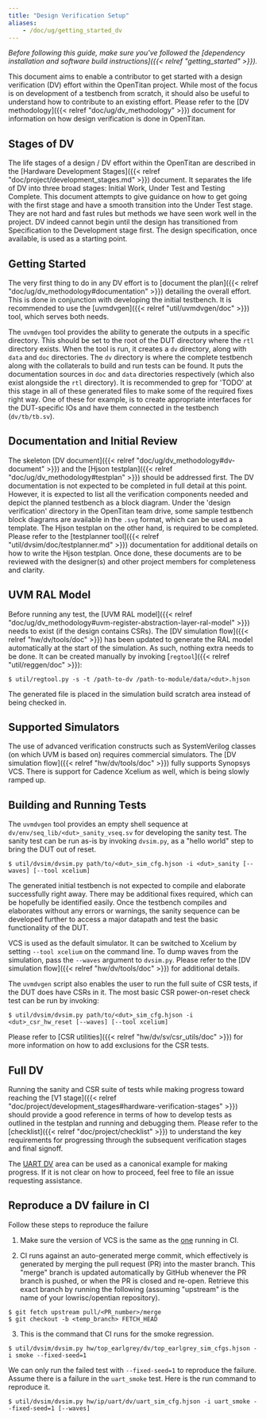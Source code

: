 ```yaml
---
title: "Design Verification Setup"
aliases:
    - /doc/ug/getting_started_dv
---
```


_Before following this guide, make sure you've followed the [dependency installation and software build instructions]({{< relref "getting_started" >}})._

This document aims to enable a contributor to get started with a design verification (DV) effort within the OpenTitan project.
While most of the focus is on development of a testbench from scratch, it should also be useful to understand how to contribute to an existing effort.
Please refer to the [DV methodology]({{< relref "doc/ug/dv_methodology" >}}) document for information on how design verification is done in OpenTitan.

## Stages of DV

The life stages of a design / DV effort within the OpenTitan are described in the [Hardware Development Stages]({{< relref "doc/project/development_stages.md" >}}) document.
It separates the life of DV into three broad stages: Initial Work, Under Test and Testing Complete.
This document attempts to give guidance on how to get going with the first stage and have a smooth transition into the Under Test stage.
They are not hard and fast rules but methods we have seen work well in the project.
DV indeed cannot begin until the design has transitioned from Specification to the Development stage first.
The design specification, once available, is used as a starting point.

## Getting Started

The very first thing to do in any DV effort is to [document the plan]({{< relref "doc/ug/dv_methodology#documentation" >}}) detailing the overall effort.
This is done in conjunction with developing the initial testbench.
It is recommended to use the [uvmdvgen]({{< relref "util/uvmdvgen/doc" >}}) tool, which serves both needs.

The `uvmdvgen` tool provides the ability to generate the outputs in a specific directory.
This should be set to the root of the DUT directory where the `rtl` directory exists.
When the tool is run, it creates a `dv` directory, along with `data` and `doc` directories.
The `dv` directory is where the complete testbench along with the collaterals to build and run tests can be found.
It puts the documentation sources in `doc` and `data` directories respectively (which also exist alongside the `rtl` directory).
It is recommended to grep for 'TODO' at this stage in all of these generated files to make some of the required fixes right way.
One of these for example, is to create appropriate interfaces for the DUT-specific IOs and have them connected in the testbench (`dv/tb/tb.sv`).

## Documentation and Initial Review

The skeleton [DV document]({{< relref "doc/ug/dv_methodology#dv-document" >}}) and the [Hjson testplan]({{< relref "doc/ug/dv_methodology#testplan" >}}) should be addressed first.
The DV documentation is not expected to be completed in full detail at this point.
However, it is expected to list all the verification components needed and depict the planned testbench as a block diagram.
Under the 'design verification' directory in the OpenTitan team drive, some sample testbench block diagrams are available in the `.svg` format, which can be used as a template.
The Hjson testplan on the other hand, is required to be completed.
Please refer to the [testplanner tool]({{< relref "util/dvsim/doc/testplanner.md" >}}) documentation for additional details on how to write the Hjson testplan.
Once done, these documents are to be reviewed with the designer(s) and other project members for completeness and clarity.

## UVM RAL Model

Before running any test, the [UVM RAL model]({{< relref "doc/ug/dv_methodology#uvm-register-abstraction-layer-ral-model" >}}) needs to exist (if the design contains CSRs).
The [DV simulation flow]({{< relref "hw/dv/tools/doc" >}}) has been updated to generate the RAL model automatically at the start of the simulation.
As such, nothing extra needs to be done.
It can be created manually by invoking [`regtool`]({{< relref "util/reggen/doc" >}}):
```console
$ util/regtool.py -s -t /path-to-dv /path-to-module/data/<dut>.hjson
```

The generated file is placed in the simulation build scratch area instead of being checked in.

## Supported Simulators

The use of advanced verification constructs such as SystemVerilog classes (on which UVM is based on) requires commercial simulators.
The [DV simulation flow]({{< relref "hw/dv/tools/doc" >}}) fully supports Synopsys VCS.
There is support for Cadence Xcelium as well, which is being slowly ramped up.

## Building and Running Tests

The `uvmdvgen` tool provides an empty shell sequence at `dv/env/seq_lib/<dut>_sanity_vseq.sv` for developing the sanity test.
The sanity test can be run as-is by invoking `dvsim.py`, as a "hello world" step to bring the DUT out of reset.
```console
$ util/dvsim/dvsim.py path/to/<dut>_sim_cfg.hjson -i <dut>_sanity [--waves] [--tool xcelium]
```

The generated initial testbench is not expected to compile and elaborate successfully right away.
There may be additional fixes required, which can be hopefully be identified easily.
Once the testbench compiles and elaborates without any errors or warnings, the sanity sequence can be developed further to access a major datapath and test the basic functionality of the DUT.

VCS is used as the default simulator.
It can be switched to Xcelium by setting `--tool xcelium` on the command line.
To dump waves from the simulation, pass the `--waves` argument to `dvsim.py`.
Please refer to the [DV simulation flow]({{< relref "hw/dv/tools/doc" >}}) for additional details.

The `uvmdvgen` script also enables the user to run the full suite of CSR tests, if the DUT does have CSRs in it.
The most basic CSR power-on-reset check test can be run by invoking:
```console
$ util/dvsim/dvsim.py path/to/<dut>_sim_cfg.hjson -i <dut>_csr_hw_reset [--waves] [--tool xcelium]
```
Please refer to [CSR utilities]({{< relref "hw/dv/sv/csr_utils/doc" >}}) for more information on how to add exclusions for the CSR tests.

## Full DV

Running the sanity and CSR suite of tests while making progress toward reaching the [V1 stage]({{< relref "doc/project/development_stages#hardware-verification-stages" >}}) should provide a good reference in terms of how to develop tests as outlined in the testplan and running and debugging them.
Please refer to the [checklist]({{< relref "doc/project/checklist" >}}) to understand the key requirements for progressing through the subsequent verification stages and final signoff.

The [UART DV](https://github.com/lowRISC/opentitan/tree/master/hw/ip/uart/dv) area can be used as a canonical example for making progress.
If it is not clear on how to proceed, feel free to file an issue requesting assistance.

## Reproduce a DV failure in CI

Follow these steps to reproduce the failure

1. Make sure the version of VCS is the same as the [one](https://github.com/lowRISC/opentitan-private-ci/blob/master/jobs.yml#L5) running in CI.

2. CI runs against an auto-generated merge commit, which effectively is generated by merging the pull request (PR) into the master branch.
This "merge" branch is updated automatically by GitHub whenever the PR branch is pushed, or when the PR is closed and re-open.
Retrieve this exact branch by running the following (assuming "upstream" is the name of your lowrisc/opentian repository).
```console
$ git fetch upstream pull/<PR_number>/merge
$ git checkout -b <temp_branch> FETCH_HEAD
```

3. This is the command that CI runs for the smoke regression.
```console
$ util/dvsim/dvsim.py hw/top_earlgrey/dv/top_earlgrey_sim_cfgs.hjson -i smoke --fixed-seed=1
```
We can only run the failed test with `--fixed-seed=1` to reproduce the failure.
Assume there is a failure in the `uart_smoke` test. Here is the run command to reproduce it.
```console
$ util/dvsim/dvsim.py hw/ip/uart/dv/uart_sim_cfg.hjson -i uart_smoke --fixed-seed=1 [--waves]
```
